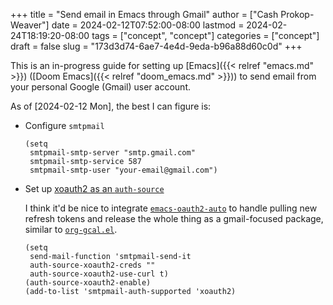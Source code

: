 +++
title = "Send email in Emacs through Gmail"
author = ["Cash Prokop-Weaver"]
date = 2024-02-12T07:52:00-08:00
lastmod = 2024-02-24T18:19:20-08:00
tags = ["concept", "concept"]
categories = ["concept"]
draft = false
slug = "173d3d74-6ae7-4e4d-9eda-b96a88d60c0d"
+++

This is an in-progress guide for setting up [Emacs]({{< relref "emacs.md" >}}) ([Doom Emacs]({{< relref "doom_emacs.md" >}})) to send email from your personal Google (Gmail) user account.

As of <span class="timestamp-wrapper"><span class="timestamp">[2024-02-12 Mon]</span></span>, the best I can figure is:

-   Configure `smtpmail`
    ```emacs-lisp
    (setq
     smtpmail-smtp-server "smtp.gmail.com"
     smtpmail-smtp-service 587
     smtpmail-smtp-user "your-email@gmail.com")
    ```

-   Set up [xoauth2 as an `auth-source`](https://github.com/ccrusius/auth-source-xoauth2)

    I think it'd be nice to integrate [`emacs-oauth2-auto`](https://github.com/telotortium/emacs-oauth2-auto) to handle pulling new refresh tokens and release the whole thing as a gmail-focused package, similar to [`org-gcal.el`](https://github.com/kidd/org-gcal.el).
    ```emacs-lisp
    (setq
     send-mail-function 'smtpmail-send-it
     auth-source-xoauth2-creds ""
     auth-source-xoauth2-use-curl t)
    (auth-source-xoauth2-enable)
    (add-to-list 'smtpmail-auth-supported 'xoauth2)
    ```
